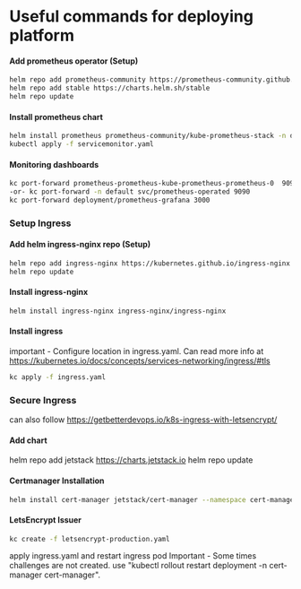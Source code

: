 # Useful commands for deploying platform

#### Add prometheus operator (Setup)
```sh
helm repo add prometheus-community https://prometheus-community.github.io/helm-charts
helm repo add stable https://charts.helm.sh/stable
helm repo update
```
#### Install prometheus chart
```sh
helm install prometheus prometheus-community/kube-prometheus-stack -n default -f values.yaml
kubectl apply -f servicemonitor.yaml
```
#### Monitoring dashboards
```sh
kc port-forward prometheus-prometheus-kube-prometheus-prometheus-0  9090
-or- kc port-forward -n default svc/prometheus-operated 9090
kc port-forward deployment/prometheus-grafana 3000 
```
### Setup Ingress
#### Add helm ingress-nginx repo (Setup)
```sh
helm repo add ingress-nginx https://kubernetes.github.io/ingress-nginx
helm repo update
```
#### Install ingress-nginx
```sh
helm install ingress-nginx ingress-nginx/ingress-nginx
```
#### Install ingress
important - Configure location in ingress.yaml.
Can read more info at https://kubernetes.io/docs/concepts/services-networking/ingress/#tls
```sh
kc apply -f ingress.yaml
```
### Secure Ingress
can also follow https://getbetterdevops.io/k8s-ingress-with-letsencrypt/
#### Add chart
helm repo add jetstack https://charts.jetstack.io
helm repo update
#### Certmanager Installation
```sh
helm install cert-manager jetstack/cert-manager --namespace cert-manager --create-namespace --set installCRDs=true
```
#### LetsEncrypt Issuer
```sh
kc create -f letsencrypt-production.yaml
```
apply ingress.yaml and restart ingress pod
Important -  Some times challenges are not created. use "kubectl rollout restart deployment -n cert-manager cert-manager".
